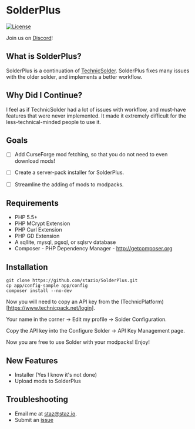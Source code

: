 SolderPlus
=============

[![License](https://poser.pugx.org/solder/solder/license.svg)](https://packagist.org/packages/solder/solder)   

Join us on [Discord](https://discord.gg/0Ehm7p0AD3PdYLT1)!

What is SolderPlus?
-------------
SolderPlus is a continuation of [TechnicSolder](http://docs.io).
SolderPlus fixes many issues with the older solder, and implements a better workflow.

Why Did I Continue?
--------------
I feel as if TechnicSolder had a lot of issues with workflow, and must-have features that were never implemented.
It made it extremely difficult for the less-technical-minded people to use it.

Goals
--------------
- [ ] Add CurseForge mod fetching, so that you do not need to even download mods!
- [ ] Create a server-pack installer for SolderPlus.
- [ ] Streamline the adding of mods to modpacks.


Requirements
-------------

* PHP 5.5+
* PHP MCrypt Extension
* PHP Curl Extension
* PHP GD Extension
* A sqllite, mysql, pgsql, or sqlsrv database
* Composer - PHP Dependency Manager - http://getcomposer.org

Installation
-------------
```text
git clone https://github.com/stazio/SolderPlus.git
cp app/config-sample app/config
composer install --no-dev
```

Now you will need to copy an API key from the (TechnicPlatform)[https://www.technicpack.net/login].

Your name in the corner -> Edit my profile -> Solder Configuration.

Copy the API key into the Configure Solder -> API Key Management page.

Now you are free to use Solder with your modpacks! Enjoy!

New Features
-----
- Installer (Yes I know it's not done)
- Upload mods to SolderPlus

Troubleshooting
---
- Email me at [staz@staz.io](mailto:staz@staz.io).
- Submit an [issue](https://github.com/stazio/SolderPlus/issues)